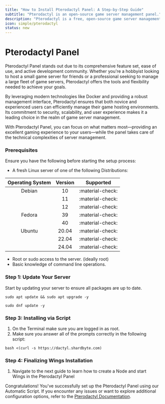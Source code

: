 ```yaml
---
title: "How to Install Pterodactyl Panel: A Step-by-Step Guide"
subtitle: "Pterodactyl is an open-source game server management panel."
description: "Pterodactyl is a free, open-source game server management panel built with PHP, React, and Go. Designed with security in mind, Pterodactyl runs all game servers in isolated Docker containers while exposing a beautiful and intuitive UI to end users. "
icon: simple/pterodactyl
status: new
---
```


# **Pterodactyl Panel**

Pterodactyl Panel stands out due to its comprehensive feature set, ease of use, and active development community. Whether you're a hobbyist looking to host a small game server for friends or a professional seeking to manage a large fleet of game servers, Pterodactyl offers the tools and flexibility needed to achieve your goals.

By leveraging modern technologies like Docker and providing a robust management interface, Pterodactyl ensures that both novice and experienced users can efficiently manage their game hosting environments. Its commitment to security, scalability, and user experience makes it a leading choice in the realm of game server management.

With Pterodactyl Panel, you can focus on what matters most—providing an excellent gaming experience to your users—while the panel takes care of the technical complexities of server management.

### **Prerequisites**

Ensure you have the following before starting the setup process:

- A fresh Linux server of one of the following Distributions:

| Operating System | Version | Supported        |
| :--------------: | :-----: | :--------------: |
| Debian           | 10      | :material-check: |
|                  | 11      | :material-check: |
|                  | 12      | :material-check: |
| Fedora           | 39      | :material-check: |
|                  | 40      | :material-check: |
| Ubuntu           | 20.04   | :material-check: |
|                  | 22.04   | :material-check: |
|                  | 24.04   | :material-check: |

- Root or sudo access to the server. (ideally root)
- Basic knowledge of command line operations.

### **Step 1: Update Your Server**

Start by updating your server to ensure all packages are up to date.
``` { .bash .copy title="Debian & Ubuntu" }
sudo apt update && sudo apt upgrade -y
```

``` { .bash .copy title="Fedora" }
sudo dnf update -y
```

### **Step 3: Installing via Script**

1. On the Terminal make sure you are logged in as root.
2. Make sure you answer all of the prompts correctly in the following script:

``` { .bash .copy title="Pterodactyl Installation Script" }
bash <(curl -s https://dactyl.shardbyte.com)
```

### **Step 4: Finalizing Wings Installation**

1. Navigate to the next guide to learn how to create a Node and start Wings in the Pterodactyl Panel

Congratulations! You've successfully set up the Pterodactyl Panel using our Automatic Script. If you encounter any issues or want to explore additional configuration options, refer to the [Pterodactyl Documentation](https://pterodactyl.io/project/introduction.html).
